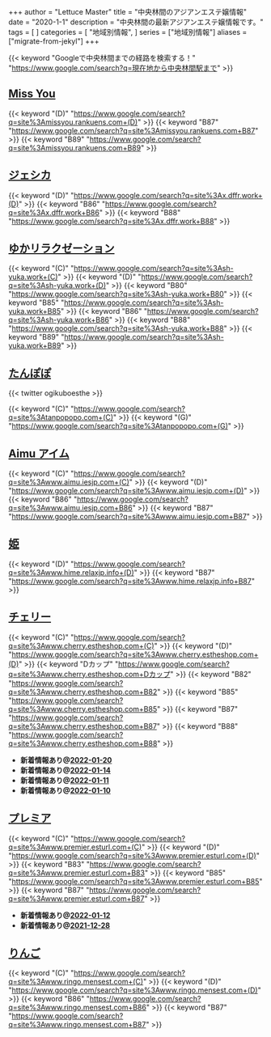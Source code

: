 +++
author = "Lettuce Master"
title = "中央林間のアジアンエステ嬢情報"
date = "2020-1-1"
description = "中央林間の最新アジアンエステ嬢情報です。"
tags = [
]
categories = [
    "地域別情報",
]
series = ["地域別情報"]
aliases = ["migrate-from-jekyl"]
+++

{{< keyword "Googleで中央林間までの経路を検索する！" "https://www.google.com/search?q=現在地から中央林間駅まで" >}}

## [Miss You](http://missyou.rankuens.com/)
{{< keyword "(D)" "https://www.google.com/search?q=site%3Amissyou.rankuens.com+(D)" >}} {{< keyword "B87" "https://www.google.com/search?q=site%3Amissyou.rankuens.com+B87" >}} {{< keyword "B89" "https://www.google.com/search?q=site%3Amissyou.rankuens.com+B89" >}} 

## [ジェシカ](http://x.dffr.work/)
{{< keyword "(D)" "https://www.google.com/search?q=site%3Ax.dffr.work+(D)" >}} {{< keyword "B86" "https://www.google.com/search?q=site%3Ax.dffr.work+B86" >}} {{< keyword "B88" "https://www.google.com/search?q=site%3Ax.dffr.work+B88" >}} 

## [ゆかリラクゼーション](http://sh-yuka.work/)
{{< keyword "(C)" "https://www.google.com/search?q=site%3Ash-yuka.work+(C)" >}} {{< keyword "(D)" "https://www.google.com/search?q=site%3Ash-yuka.work+(D)" >}} {{< keyword "B80" "https://www.google.com/search?q=site%3Ash-yuka.work+B80" >}} {{< keyword "B85" "https://www.google.com/search?q=site%3Ash-yuka.work+B85" >}} {{< keyword "B86" "https://www.google.com/search?q=site%3Ash-yuka.work+B86" >}} {{< keyword "B88" "https://www.google.com/search?q=site%3Ash-yuka.work+B88" >}} {{< keyword "B89" "https://www.google.com/search?q=site%3Ash-yuka.work+B89" >}} 

## [たんぽぽ](https://tanpopopo.com/)


{{< twitter ogikuboesthe >}}

{{< keyword "(C)" "https://www.google.com/search?q=site%3Atanpopopo.com+(C)" >}} {{< keyword "(G)" "https://www.google.com/search?q=site%3Atanpopopo.com+(G)" >}} 

## [Aimu アイム](http://www.aimu.iesjp.com/)
{{< keyword "(C)" "https://www.google.com/search?q=site%3Awww.aimu.iesjp.com+(C)" >}} {{< keyword "(D)" "https://www.google.com/search?q=site%3Awww.aimu.iesjp.com+(D)" >}} {{< keyword "B86" "https://www.google.com/search?q=site%3Awww.aimu.iesjp.com+B86" >}} {{< keyword "B87" "https://www.google.com/search?q=site%3Awww.aimu.iesjp.com+B87" >}} 

## [姫](http://www.hime.relaxjp.info/)
{{< keyword "(D)" "https://www.google.com/search?q=site%3Awww.hime.relaxjp.info+(D)" >}} {{< keyword "B87" "https://www.google.com/search?q=site%3Awww.hime.relaxjp.info+B87" >}} 

## [チェリー](http://www.cherry.estheshop.com/)
{{< keyword "(C)" "https://www.google.com/search?q=site%3Awww.cherry.estheshop.com+(C)" >}} {{< keyword "(D)" "https://www.google.com/search?q=site%3Awww.cherry.estheshop.com+(D)" >}} {{< keyword "Dカップ" "https://www.google.com/search?q=site%3Awww.cherry.estheshop.com+Dカップ" >}} {{< keyword "B82" "https://www.google.com/search?q=site%3Awww.cherry.estheshop.com+B82" >}} {{< keyword "B85" "https://www.google.com/search?q=site%3Awww.cherry.estheshop.com+B85" >}} {{< keyword "B87" "https://www.google.com/search?q=site%3Awww.cherry.estheshop.com+B87" >}} {{< keyword "B88" "https://www.google.com/search?q=site%3Awww.cherry.estheshop.com+B88" >}} 

- **新着情報あり@[2022-01-20](/post/2022-01-20)**
- **新着情報あり@[2022-01-14](/post/2022-01-14)**
- **新着情報あり@[2022-01-11](/post/2022-01-11)**
- **新着情報あり@[2022-01-10](/post/2022-01-10)**
## [プレミア](http://www.premier.esturl.com/)
{{< keyword "(C)" "https://www.google.com/search?q=site%3Awww.premier.esturl.com+(C)" >}} {{< keyword "(D)" "https://www.google.com/search?q=site%3Awww.premier.esturl.com+(D)" >}} {{< keyword "B83" "https://www.google.com/search?q=site%3Awww.premier.esturl.com+B83" >}} {{< keyword "B85" "https://www.google.com/search?q=site%3Awww.premier.esturl.com+B85" >}} {{< keyword "B87" "https://www.google.com/search?q=site%3Awww.premier.esturl.com+B87" >}} 

- **新着情報あり@[2022-01-12](/post/2022-01-12)**
- **新着情報あり@[2021-12-28](/post/2021-12-28)**
## [りんご](http://www.ringo.mensest.com/)
{{< keyword "(C)" "https://www.google.com/search?q=site%3Awww.ringo.mensest.com+(C)" >}} {{< keyword "(D)" "https://www.google.com/search?q=site%3Awww.ringo.mensest.com+(D)" >}} {{< keyword "B86" "https://www.google.com/search?q=site%3Awww.ringo.mensest.com+B86" >}} {{< keyword "B87" "https://www.google.com/search?q=site%3Awww.ringo.mensest.com+B87" >}} 

